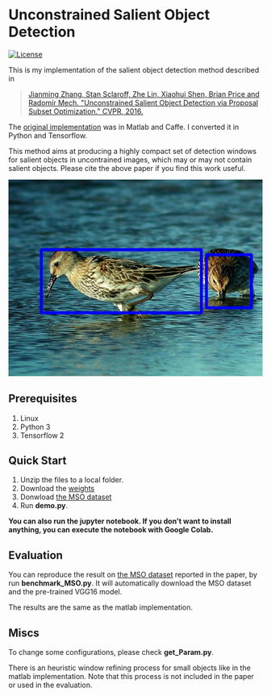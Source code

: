 # Unconstrained Salient Object Detection

[![License](https://img.shields.io/packagist/l/doctrine/orm.svg)](LICENSE)

This is my implementation of the salient object detection method described in

> [Jianming Zhang, Stan Sclaroff, Zhe Lin, Xiaohui Shen, Brian Price and Radomír Mech. "Unconstrained Salient Object Detection via Proposal Subset Optimization." CVPR, 2016.](http://cs-people.bu.edu/jmzhang/sod.html)

The [original implementation](https://github.com/jimmie33/SOD) was in Matlab and Caffe. I converted it in Python and Tensorflow.


This method aims at producing a highly compact set of detection windows for salient objects in uncontrained images, which may or may not contain salient objects. Please cite the above paper if you find this work useful.

![Alt text](results/birds.jpg?raw=true "A prediction from SOD")

## Prerequisites
1. Linux
2. Python 3 
3. Tensorflow 2

## Quick Start
1. Unzip the files to a local folder.
2. Download the [weights](https://drive.google.com/open?id=1YJ82f34inEwJXGQtZYRtgw1Sxd7KVsSi)
3. Donwload [the MSO dataset](http://cs-people.bu.edu/jmzhang/sos.html)
4. Run **demo.py**.

**You can also run the jupyter notebook. If you don't want to install anything, you can execute the notebook with Google Colab.**
 
## Evaluation
You can reproduce the result on [the MSO dataset](http://cs-people.bu.edu/jmzhang/sos.html) reported in the paper, by run **benchmark_MSO.py**. It will automatically download the MSO dataset and the pre-trained VGG16 model.

The results are the same as the matlab implementation.

## Miscs
To change some configurations, please check **get_Param.py**.

There is an heuristic window refining process for small objects like in the matlab implementation. 
Note that this process is not included in the paper or used in the evaluation.

